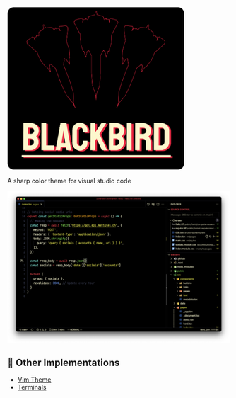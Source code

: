 <a href="https://blackbird.mattglei.ch" target="_blank"><img src="./images/title.png" width="400"></a>

A sharp color theme for visual studio code

![example](./images/example.png)

## 🌃 Other Implementations

- [Vim Theme](https://github.com/blackbirdtheme/vim)
- [Terminals](https://github.com/blackbirdtheme/terminals)
